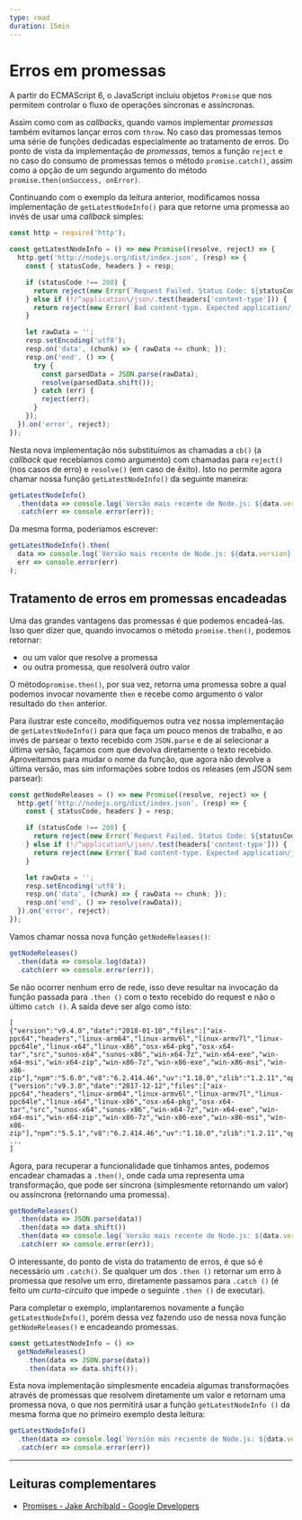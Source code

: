 ```yaml
---
type: read
duration: 15min
---
```


# Erros em promessas

A partir do ECMAScript 6, o JavaScript incluiu objetos `Promise` que nos
permitem controlar o fluxo de operações síncronas e assíncronas.

Assim como com as _callbacks_, quando vamos implementar _promessas_ também
evitamos lançar erros com `throw`. No caso das promessas temos uma série de
funções dedicadas especialmente ao tratamento de erros. Do ponto de vista da
implementação de _promessas_, temos a função `reject` e no caso do consumo de
promessas temos o mẽtodo `promise.catch()`, assim como a opção de um segundo
argumento do método `promise.then(onSuccess, onError)`.

Continuando com o exemplo da leitura anterior, modificamos nossa implementação
de `getLatestNodeInfo()` para que retorne uma promessa ao invés de usar uma
_callback_ simples:

```js
const http = require('http');

const getLatestNodeInfo = () => new Promise((resolve, reject) => {
  http.get('http://nodejs.org/dist/index.json', (resp) => {
    const { statusCode, headers } = resp;

    if (statusCode !== 200) {
      return reject(new Error(`Request Failed. Status Code: ${statusCode}`));
    } else if (!/^application\/json/.test(headers['content-type'])) {
      return reject(new Error(`Bad content-type. Expected application/json but got ${contentType}`));
    }

    let rawData = '';
    resp.setEncoding('utf8');
    resp.on('data', (chunk) => { rawData += chunk; });
    resp.on('end', () => {
      try {
        const parsedData = JSON.parse(rawData);
        resolve(parsedData.shift());
      } catch (err) {
        reject(err);
      }
    });
  }).on('error', reject);
});
```

Nesta nova implementação nós substituímos as chamadas a `cb()` (a _callback_ que
recebíamos como argumento) com chamadas para `reject()` (nos casos de erro) e
`resolve()` (em caso de êxito). Isto no permite agora chamar nossa função
`getLatestNodeInfo()` da seguinte maneira:

```js
getLatestNodeInfo()
  .then(data => console.log(`Versão mais recente de Node.js: ${data.version}`))
  .catch(err => console.error(err));
```

Da mesma forma, poderíamos escrever:

```js
getLatestNodeInfo().then(
  data => console.log(`Versão mais recente de Node.js: ${data.version}`),
  err => console.error(err)
);
```

## Tratamento de erros em promessas encadeadas

Uma das grandes vantagens das promessas é que podemos encadeá-las. Isso quer
dizer que, quando invocamos o método `promise.then()`, podemos retornar:

* ou um valor que resolve a promessa
* ou outra promessa, que resolverá outro valor

O método`promise.then()`, por sua vez, retorna uma promessa sobre a qual podemos
invocar novamente `then` e recebe como argumento o valor resultado do `then`
anterior.

Para ilustrar este conceito, modifiquemos outra vez nossa implementação de
`getLatestNodeInfo()` para que faça um pouco menos de trabalho, e ao invés de
parsear o texto recebido com `JSON.parse` e de aí selecionar a última versão,
façamos com que devolva diretamente o texto recebido. Aproveitamos para mudar o
nome da função, que agora não devolve a última versão, mas sim informações sobre
todos os releases (em JSON sem parsear):

```js
const getNodeReleases = () => new Promise((resolve, reject) => {
  http.get('http://nodejs.org/dist/index.json', (resp) => {
    const { statusCode, headers } = resp;

    if (statusCode !== 200) {
      return reject(new Error(`Request Failed. Status Code: ${statusCode}`));
    } else if (!/^application\/json/.test(headers['content-type'])) {
      return reject(new Error(`Bad content-type. Expected application/json but got ${contentType}`));
    }

    let rawData = '';
    resp.setEncoding('utf8');
    resp.on('data', (chunk) => { rawData += chunk; });
    resp.on('end', () => resolve(rawData));
  }).on('error', reject);
});
```

Vamos chamar nossa nova função `getNodeReleases()`:

```js
getNodeReleases()
  .then(data => console.log(data))
  .catch(err => console.error(err));
```

Se não ocorrer nenhum erro de rede, isso deve resultar na invocação da função
passada para `.then ()` com o texto recebido do request e não o último `catch
()`. A saída deve ser algo como isto:

```text
[
{"version":"v9.4.0","date":"2018-01-10","files":["aix-ppc64","headers","linux-arm64","linux-armv6l","linux-armv7l","linux-ppc64le","linux-x64","linux-x86","osx-x64-pkg","osx-x64-tar","src","sunos-x64","sunos-x86","win-x64-7z","win-x64-exe","win-x64-msi","win-x64-zip","win-x86-7z","win-x86-exe","win-x86-msi","win-x86-zip"],"npm":"5.6.0","v8":"6.2.414.46","uv":"1.18.0","zlib":"1.2.11","openssl":"1.0.2n","modules":"59","lts":false},
{"version":"v9.3.0","date":"2017-12-12","files":["aix-ppc64","headers","linux-arm64","linux-armv6l","linux-armv7l","linux-ppc64le","linux-x64","linux-x86","osx-x64-pkg","osx-x64-tar","src","sunos-x64","sunos-x86","win-x64-7z","win-x64-exe","win-x64-msi","win-x64-zip","win-x86-7z","win-x86-exe","win-x86-msi","win-x86-zip"],"npm":"5.5.1","v8":"6.2.414.46","uv":"1.18.0","zlib":"1.2.11","openssl":"1.0.2n","modules":"59","lts":false},
...
]
```

Agora, para recuperar a funcionalidade que tínhamos antes, podemos encadear
chamadas a `.then()`, onde cada uma representa uma transformação, que pode ser
síncrona (simplesmente retornando um valor) ou assíncrona (retornando uma
promessa).

```js
getNodeReleases()
  .then(data => JSON.parse(data))
  .then(data => data.shift())
  .then(data => console.log(`Versão mais recente de Node.js: ${data.version}`))
  .catch(err => console.error(err));
```

O interessante, do ponto de vista do tratamento de erros, é que só é necessário
um `.catch()`. Se qualquer um dos `.then ()` retornar um erro à promessa que
resolve um erro, diretamente passamos para `.catch ()` (é feito um
_curto-circuito_ que impede o seguinte `.then ()` de executar).

Para completar o exemplo, implantaremos novamente a função
`getLatestNodeInfo()`, porém dessa vez fazendo uso de nessa nova função
`getNodeReleases()` e encadeando promessas.

```js
const getLatestNodeInfo = () =>
  getNodeReleases()
    .then(data => JSON.parse(data))
    .then(data => data.shift());
```

Esta nova implementação simplesmente encadeia algumas transformações através de
promessas que resolvem diretamente um valor e retornam uma promessa nova, o que
nos permitirá usar a função `getLatestNodeInfo ()` da mesma forma que no
primeiro exemplo desta leitura:

```js
getLatestNodeInfo()
  .then(data => console.log(`Versión más reciente de Node.js: ${data.version}`))
  .catch(err => console.error(err))
```

***

## Leituras complementares

* [Promises - Jake Archibald - Google
  Developers](https://developers.google.com/web/fundamentals/primers/promises)
